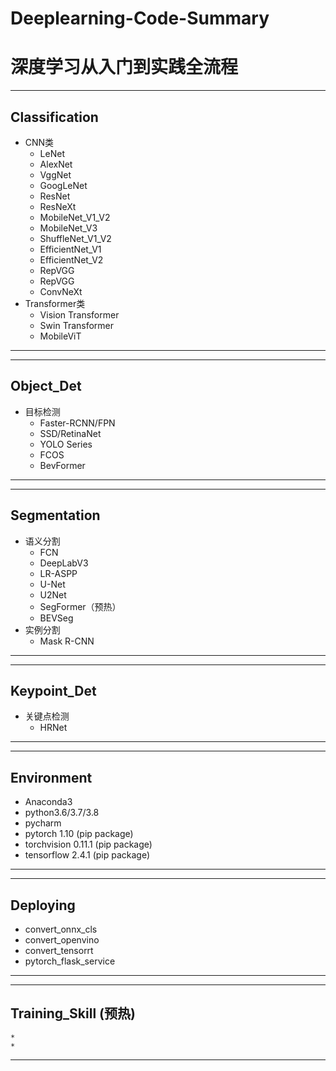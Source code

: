 # Deeplearning-Code-Summary
# 深度学习从入门到实践全流程


----------------------------------------------------------------------------------------------
## Classification 
  * CNN类
    * LeNet
    * AlexNet
    * VggNet
    * GoogLeNet
    * ResNet
    * ResNeXt
    * MobileNet_V1_V2
    * MobileNet_V3
    * ShuffleNet_V1_V2
    * EfficientNet_V1
    * EfficientNet_V2
    * RepVGG
    * RepVGG
    * ConvNeXt
  * Transformer类
    * Vision Transformer
    * Swin Transformer
    * MobileViT    
----------------------------------------------------------------------------------------------


----------------------------------------------------------------------------------------------
## Object_Det
  * 目标检测
    * Faster-RCNN/FPN
    * SSD/RetinaNet
    * YOLO Series
    * FCOS
    * BevFormer
----------------------------------------------------------------------------------------------


----------------------------------------------------------------------------------------------
 ## Segmentation
  * 语义分割 
    * FCN
    * DeepLabV3
    * LR-ASPP
    * U-Net
    * U2Net
    * SegFormer（预热）
    * BEVSeg
  * 实例分割
    * Mask R-CNN
----------------------------------------------------------------------------------------------


---------------------------------------------------------------------------------------------- 
 ## Keypoint_Det
  * 关键点检测
    * HRNet
---------------------------------------------------------------------------------------------- 


----------------------------------------------------------------------------------------------
## Environment
* Anaconda3
* python3.6/3.7/3.8
* pycharm
* pytorch 1.10 (pip package)
* torchvision 0.11.1 (pip package)
* tensorflow 2.4.1 (pip package)
----------------------------------------------------------------------------------------------


---------------------------------------------------------------------------------------------- 
 ## Deploying
  * convert_onnx_cls
  * convert_openvino
  * convert_tensorrt
  * pytorch_flask_service
----------------------------------------------------------------------------------------------


---------------------------------------------------------------------------------------------- 
 ## Training_Skill (预热)
    * 
    * 
---------------------------------------------------------------------------------------------- 

